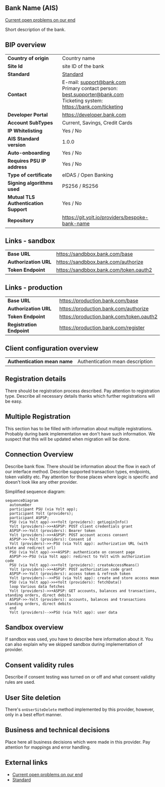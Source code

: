 ## Bank Name (AIS)
[Current open problems on our end][1]

Short description of the bank.

## BIP overview 

|                                       |                                                                                                                                  |
|---------------------------------------|----------------------------------------------------------------------------------------------------------------------------------|
| **Country of origin**                 | Country name                                                                                                                     | 
| **Site Id**                           | site ID of the bank                                                                                                              |
| **Standard**                          | [Standard][2]                                                                                                                    |
| **Contact**                           | E-mail: support@bank.com <br> Primary contact person: best.supporter@bank.com </br> Ticketing system: https://bank.com/ticketing |
| **Developer Portal**                  | https://developer.bank.com                                                                                                       | 
| **Account SubTypes**                  | Current, Savings, Credit Cards                                                                                                   |
| **IP Whitelisting**                   | Yes / No                                                                                                                         |
| **AIS Standard version**              | 1.0.0                                                                                                                            |
| **Auto-onboarding**                   | Yes / No                                                                                                                         |
| **Requires PSU IP address**           | Yes / No                                                                                                                         |
| **Type of certificate**               | eIDAS / Open Banking                                                                                                             |
| **Signing algorithms used**           | PS256 / RS256                                                                                                                    |
| **Mutual TLS Authentication Support** | Yes / No                                                                                                                         |
| **Repository**                        | https://git.yolt.io/providers/bespoke-bank-name                                                                                  |

## Links - sandbox

|                       |                                        |
|-----------------------|----------------------------------------|
| **Base URL**          | https://sandbbox.bank.com/base         |
| **Authorization URL** | https://sandbbox.bank.com/authorize    | 
| **Token Endpoint**    | https://sandbbox.bank.com/token.oauth2 |  

## Links - production 

|                           |                                          |
|---------------------------|------------------------------------------|
| **Base URL**              | https://production.bank.com/base         |
| **Authorization URL**     | https://production.bank.com/authorize    | 
| **Token Endpoint**        | https://production.bank.com/token.oauth2 |  
| **Registration Endpoint** | https://production.bank.com/register     |  

## Client configuration overview

|                              |                                 |
|------------------------------|---------------------------------|
| **Authentication mean name** | Authentication mean description |

## Registration details

There should be registration process described. Pay attention to registration type. Describe all necessary details thanks
which further registrations will be easy. 

## Multiple Registration

This section has to be filled with information about multiple registrations. Probably during bank implementation we don't
have such information. We suspect that this will be updated when migration will be done.

## Connection Overview

Describe bank flow. There should be information about the flow in each of our interface method. Describe supported 
transaction types, endpoints, token validity etc. Pay attention for those places where logic is specific and doesn't
look like any other provider.

Simplified sequence diagram:
```mermaid
sequenceDiagram
  autonumber
  participant PSU (via Yolt app);
  participant Yolt (providers);
  participant ASPSP;
  PSU (via Yolt app)->>+Yolt (providers): getLoginInfo()
  Yolt (providers)->>+ASPSP: POST client credentials grant 
  ASPSP->>-Yolt (providers): Bearer token
  Yolt (providers)->>+ASPSP: POST account access consent 
  ASPSP->>-Yolt (providers): Consent id
  Yolt (providers)->>-PSU (via Yolt app): authorization URL (with state and redirect url)
  PSU (via Yolt app)->>+ASPSP: authenticate on consent page
  ASPSP->>-PSU (via Yolt app): redirect to Yolt with authorization code
  PSU (via Yolt app)->>+Yolt (providers): createAccessMeans()
  Yolt (providers)->>+ASPSP: POST authorization code grant
  ASPSP->>-Yolt (providers): access token & refresh token
  Yolt (providers)-->>PSU (via Yolt app): create and store access mean
  PSU (via Yolt app)->>+Yolt (providers): fetchData()
  loop Various data fetches
  Yolt (providers)->>+ASPSP: GET accounts, balances and transactions, standing orders, direct debits
  ASPSP->>-Yolt (providers): accounts, balances and transactions standing orders, direct debits
  end
  Yolt (providers)-->>PSU (via Yolt app): user data

```
   
## Sandbox overview

If sandbox was used, you have to describe here information about it. You can also explain why we skipped sandbox during
implementation of provider.

## Consent validity rules

Describe if consent testing was turned on or off and what consent validity rules are used.

## User Site deletion

There's `onUserSiteDelete` method implemented by this provider, however, only in a best effort manner.

## Business and technical decisions

Place here all business decisions which were made in this provider. Pay attention for mappings and error handling.

## External links
* [Current open problems on our end][1]
* [Standard][2]

[1]: <https://yolt.atlassian.net/issues/?jql=project%20%3D%20%22C4PO%22%20AND%20component%20%3D%20FIRST_DIRECT%20AND%20status%20!%3D%20Done%20AND%20Resolution%20%3D%20Unresolved%20ORDER%20BY%20status>
[2]: <https://standards.openbanking.org.uk/>